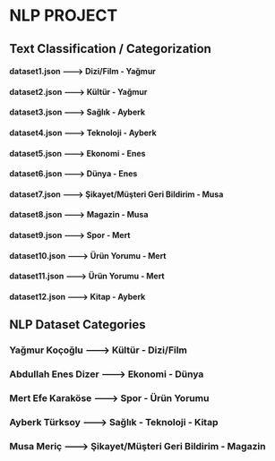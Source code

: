 # NLP PROJECT

## Text Classification / Categorization

#### dataset1.json ---> Dizi/Film - Yağmur
#### dataset2.json ---> Kültür - Yağmur
#### dataset3.json ---> Sağlık - Ayberk
#### dataset4.json ---> Teknoloji - Ayberk
#### dataset5.json ---> Ekonomi - Enes
#### dataset6.json ---> Dünya - Enes
#### dataset7.json ---> Şikayet/Müşteri Geri Bildirim - Musa
#### dataset8.json ---> Magazin - Musa
#### dataset9.json ---> Spor - Mert
#### dataset10.json ---> Ürün Yorumu - Mert
#### dataset11.json ---> Ürün Yorumu - Mert
#### dataset12.json ---> Kitap - Ayberk


## NLP Dataset Categories 
### Yağmur Koçoğlu ---> Kültür - Dizi/Film
### Abdullah Enes Dizer ---> Ekonomi - Dünya
### Mert Efe Karaköse ---> Spor - Ürün Yorumu
### Ayberk Türksoy ---> Sağlık - Teknoloji - Kitap
### Musa Meriç ---> Şikayet/Müşteri Geri Bildirim - Magazin
